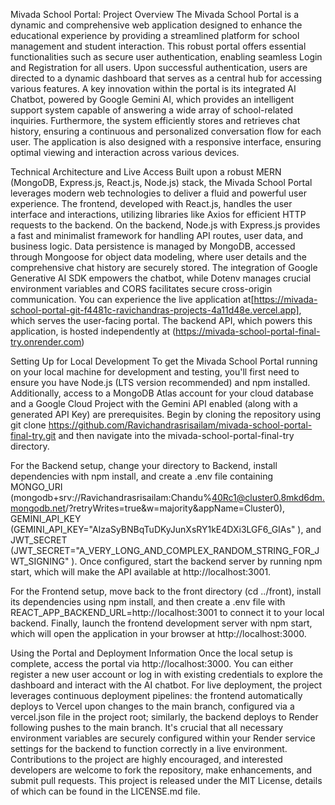 Mivada School Portal: Project Overview
The Mivada School Portal is a dynamic and comprehensive web application designed to enhance the educational experience by providing a streamlined platform for school management and student interaction.
This robust portal offers essential functionalities such as secure user authentication, enabling seamless Login and Registration for all users. Upon successful authentication, users are directed to a dynamic dashboard that serves as a central hub for accessing various features.
A key innovation within the portal is its integrated AI Chatbot, powered by Google Gemini AI, which provides an intelligent support system capable of answering a wide array of school-related inquiries.
Furthermore, the system efficiently stores and retrieves chat history, ensuring a continuous and personalized conversation flow for each user.
The application is also designed with a responsive interface, ensuring optimal viewing and interaction across various devices.

Technical Architecture and Live Access
Built upon a robust MERN (MongoDB, Express.js, React.js, Node.js) stack, the Mivada School Portal leverages modern web technologies to deliver a fluid and powerful user experience.
The frontend, developed with React.js, handles the user interface and interactions, utilizing libraries like Axios for efficient HTTP requests to the backend. On the backend, Node.js with Express.js provides a fast and minimalist framework for handling API routes, user data, and business logic.
Data persistence is managed by MongoDB, accessed through Mongoose for object data modeling, where user details and the comprehensive chat history are securely stored.
The integration of Google Generative AI SDK empowers the chatbot, while Dotenv manages crucial environment variables and CORS facilitates secure cross-origin communication.
You can experience the live application at[https://mivada-school-portal-git-f4481c-ravichandras-projects-4a11d48e.vercel.app], which serves the user-facing portal. The backend API, which powers this application, is hosted independently at (https://mivada-school-portal-final-try.onrender.com)

Setting Up for Local Development
To get the Mivada School Portal running on your local machine for development and testing, you'll first need to ensure you have Node.js (LTS version recommended) and npm installed.
Additionally, access to a MongoDB Atlas account for your cloud database and a Google Cloud Project with the Gemini API enabled (along with a generated API Key) are prerequisites.
Begin by cloning the repository using git clone https://github.com/Ravichandrasrisailam/mivada-school-portal-final-try.git and then navigate into the mivada-school-portal-final-try directory.

For the Backend setup, change your directory to Backend, install dependencies with npm install, and create a .env file containing MONGO_URI (mongodb+srv://Ravichandrasrisailam:Chandu%40Rc1@cluster0.8mkd6dm.mongodb.net/?retryWrites=true&w=majority&appName=Cluster0), GEMINI_API_KEY (GEMINI_API_KEY="AIzaSyBNBqTuDKyJunXsRY1kE4DXi3LGF6_GIAs"
), and JWT_SECRET (JWT_SECRET="A_VERY_LONG_AND_COMPLEX_RANDOM_STRING_FOR_JWT_SIGNING"
).
Once configured, start the backend server by running npm start, which will make the API available at http://localhost:3001.

For the Frontend setup, move back to the front directory (cd ../front), install its dependencies using npm install, and then create a .env file with REACT_APP_BACKEND_URL=http://localhost:3001 to connect it to your local backend.
Finally, launch the frontend development server with npm start, which will open the application in your browser at http://localhost:3000.

Using the Portal and Deployment Information
Once the local setup is complete, access the portal via http://localhost:3000. You can either register a new user account or log in with existing credentials to explore the dashboard and interact with the AI chatbot.
For live deployment, the project leverages continuous deployment pipelines: the frontend automatically deploys to Vercel upon changes to the main branch, configured via a vercel.json file in the project root; similarly, the backend deploys to Render following pushes to the main branch.
It's crucial that all necessary environment variables are securely configured within your Render service settings for the backend to function correctly in a live environment.
Contributions to the project are highly encouraged, and interested developers are welcome to fork the repository, make enhancements, and submit pull requests.
This project is released under the MIT License, details of which can be found in the LICENSE.md file.
